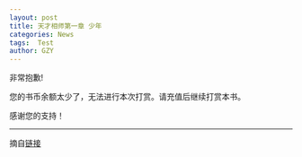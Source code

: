 ```yaml
---
layout: post
title: 天才相师第一章 少年
categories: News
tags:  Test
author: GZY
---
```


非常抱歉!

您的书币余额太少了，无法进行本次打赏。请充值后继续打赏本书。

感谢您的支持！

*****

摘自[链接](http://www.yc.ifeng.com/book/3081911/1/)